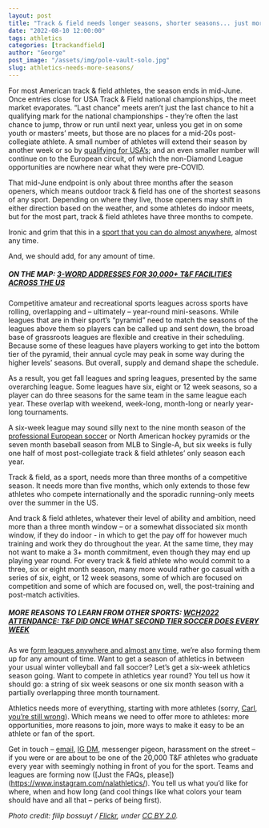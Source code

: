 ```yaml
---
layout: post
title: "Track & field needs longer seasons, shorter seasons... just more seasons"
date: "2022-08-10 12:00:00"
tags: athletics
categories: [trackandfield]
author: "George"
post_image: "/assets/img/pole-vault-solo.jpg"
slug: athletics-needs-more-seasons/
---
```


For most American track & field athletes, the season ends in mid-June. Once entries close for USA Track & Field national championships, the meet market evaporates. “Last chance” meets aren’t just the last chance to hit a qualifying mark for the national championships - they’re often the last chance to jump, throw or run until next year, unless you get in on some youth or masters’ meets, but those are no places for a mid-20s post-collegiate athlete. A small number of athletes will extend their season by another week or so by [qualifying for USA’s](https://nalathletics.com/blog/2021/06/18/athletes-off-bubble-usa-track-field-olympic-trials); and an even smaller number will continue on to the European circuit, of which the non-Diamond League opportunities are nowhere near what they were pre-COVID.

That mid-June endpoint is only about three months after the season openers, which means outdoor track & field has one of the shortest seasons of any sport. Depending on where they live, those openers may shift in either direction based on the weather, and some athletes do indoor meets, but for the most part, track & field athletes have three months to compete.

Ironic and grim that this in a [sport that you can do almost anywhere](https://nalathletics.com/map), almost any time.

And, we should add, for any amount of time.

##### ON THE MAP: [3-WORD ADDRESSES FOR 30,000+ T&F FACILITIES ACROSS THE US](https://nalathletics.com/map)

Competitive amateur and recreational sports leagues across sports have rolling, overlapping and – ultimately – year-round mini-seasons. While leagues that are in their sport’s “pyramid” need to match the seasons of the leagues above them so players can be called up and sent down, the broad base of grassroots leagues are flexible and creative in their scheduling. Because some of these leagues have players working to get into the bottom tier of the pyramid, their annual cycle may peak in some way during the higher levels’ seasons. But overall, supply and demand shape the schedule.

As a result, you get fall leagues and spring leagues, presented by the same overarching league. Some leagues have six, eight or 12 week seasons, so a player can do three seasons for the same team in the same league each year. These overlap with weekend, week-long, month-long or nearly year-long tournaments.

A six-week league may sound silly next to the nine month season of the [professional European soccer](https://nalathletics.com/blog/2021/05/27/track-and-field-lessons-learned-villareal-europa-league) or North American hockey pyramids or the seven month baseball season from MLB to Single-A, but six weeks is fully one half of most post-collegiate track & field athletes’ only season each year.

Track & field, as a sport, needs more than three months of a competitive season. It needs more than five months, which only extends to those few athletes who compete internationally and the sporadic running-only meets over the summer in the US.

And track & field athletes, whatever their level of ability and ambition, need more than a three month window – or a somewhat dissociated six month window, if they do indoor - in which to get the pay off for however much training and work they do throughout the year. At the same time, they may not want to make a 3+ month commitment, even though they may end up playing year round. For every track & field athlete who would commit to a three, six or eight month season, many more would rather go casual with a series of six, eight, or 12 week seasons, some of which are focused on competition and some of which are focused on, well, the post-training and post-match activities.

##### MORE REASONS TO LEARN FROM OTHER SPORTS: [WCH2022 ATTENDANCE: T&F DID ONCE WHAT SECOND TIER SOCCER DOES EVERY WEEK](https://nalathletics.com/blog/2022/08/01/world-championships-attendance-second-tier-soccer)

As we [form leagues anywhere and almost any time](https://nalathletics.com/faq), we’re also forming them up for any amount of time. Want to get a season of athletics in between your usual winter volleyball and fall soccer? Let’s get a six-week athletics season going. Want to compete in athletics year round? You tell us how it should go: a string of six week seasons or one six month season with a partially overlapping three month tournament.

Athletics needs more of everything, starting with more athletes (sorry, [Carl, you’re still wrong](https://nalathletics.com/blog/2020/03/30/athletics-wants-more-athletes)). Which means we need to offer more to athletes: more opportunities, more reasons to join, more ways to make it easy to be an athlete or fan of the sport.

Get in touch – <a href = "mailto: george@nalathletics.com">email</a>, [IG DM](https://www.instagram.com/nalathletics/), messenger pigeon, harassment on the street – if you were or are about to be one of the 20,000 T&F athletes who graduate every year with seemingly nothing in front of you for the sport. Teams and leagues are forming now ([Just the FAQs, please])(https://www.instagram.com/nalathletics/). You tell us what you’d like for where, when and how long (and cool things like what colors your team should have and all that – perks of being first).

<em>Photo credit: filip bossuyt / [Flickr](https://flic.kr/p/Hz7tpx), under [CC BY 2.0](https://creativecommons.org/licenses/by/2.0/).</em>
